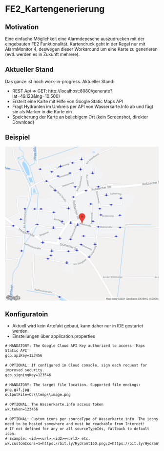 # FE2_Kartengenerierung
## Motivation
Eine einfache Möglichkeit eine Alarmdepesche auszudrucken mit der eingebauten FE2 Funktionalität. Kartendruck geht in der Regel nur mit AlarmMonitor 4, deswegen dieser Workaround um eine Karte zu generieren (evtl. werden es in Zukunft mehrere).
## Aktueller Stand
Das ganze ist noch work-in-progress. Aktueller Stand: 
* REST Api => GET: http://localhost:8080/generate?lat=49.123&lng=10.500)
* Erstellt eine Karte mit Hilfe von Google Static Maps API
* Fragt Hydranten im Umkreis per API von Wasserkarte.Info ab und fügt sie als Marker in die Karte ein
* Speicherung der Karte an beliebigem Ort (kein Screenshot, direkter Download)
## Beispiel
![Alt text](/example.png?raw=true "Optional Title")
## Konfiguratoin
* Aktuell wird kein Artefakt gebaut, kann daher nur in IDE gestartet werden.
* Einstellungen über application.properties
```
# MANDATORY: The Google Cloud API Key authorized to access 'Maps Static API'
gcp.apiKey=123456

# OPTIONAL: If configured in Cloud console, sign each request for improved security.
gcp.signingKey=123546

# MANDATORY: The target file location. Supported file endings: png,gif,jpg
outputFile=C:\\temp\\image.png

# OPTIONAL: The Wasserkarte.info access token
wk.token=123456

# OPTIONAL: Custom icons per sourceType of Wasserkarte.info. The icons need to be hosted somewhere and must be reachable from Internet!
# If not defined for any or all sourceTypeIds, fallback to default icon.
# Example: <id>=<url>;<id2>=<url2> etc.
wk.customIcons=1=https://bit.ly/Hydrant16O.png;2=https://bit.ly/Hydrant16U.png;3=https://bit.ly/Hydrant16W.png
```
